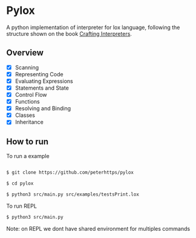 # Pylox

A python implementation of interpreter for lox language, following the structure shown on the book [Crafting Interpreters](https://craftinginterpreters.com).

## Overview
- [x] Scanning
- [x] Representing Code
- [x] Evaluating Expressions
- [x] Statements and State
- [x] Control Flow
- [x] Functions
- [x] Resolving and Binding
- [x] Classes
- [x] Inheritance

## How to run

To run a example
```bash

$ git clone https://github.com/peterhttps/pylox

$ cd pylox

$ python3 src/main.py src/examples/testsPrint.lox
```

To run REPL
```bash
$ python3 src/main.py
```
Note: on REPL we dont have shared environment for multiples commands
